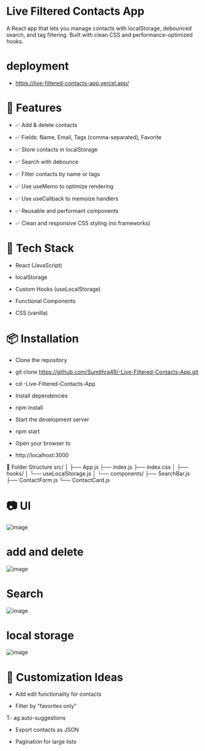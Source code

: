 # Live Filtered Contacts App
A React app that lets you manage contacts with localStorage, debounced search, and tag filtering. Built with clean CSS and performance-optimized hooks.
 # deployment
-  https://live-filtered-contacts-app.vercel.app/

# 🚀 Features
- ✅ Add & delete contacts

- ✅ Fields: Name, Email, Tags (comma-separated), Favorite

- ✅ Store contacts in localStorage

- ✅ Search with debounce

- ✅ Filter contacts by name or tags

- ✅ Use useMemo to optimize rendering

- ✅ Use useCallback to memoize handlers

- ✅ Reusable and performant components

- ✅ Clean and responsive CSS styling (no frameworks)

# 🧰 Tech Stack
- React (JavaScript)

- localStorage

- Custom Hooks (useLocalStorage)

- Functional Components

- CSS (vanilla)

# 📦 Installation
- Clone the repository

- git clone https://github.com/Sumithra49/-Live-Filtered-Contacts-App.git
- cd -Live-Filtered-Contacts-App
- Install dependencies
- npm install
- Start the development server
- npm start
- Open your browser to
- http://localhost:3000

📁 Folder Structure
src/
│
├── App.js
├── index.js
├── index.css
│
├── hooks/
│   └── useLocalStorage.js
│
└── components/
    ├── SearchBar.js
    ├── ContactForm.js
    └── ContactCard.js

# 📷 UI
![image](https://github.com/user-attachments/assets/51be1ea0-1903-4e37-85fa-52f9f7423451)

# add and delete
![image](https://github.com/user-attachments/assets/5de0d72f-1649-465c-9a9b-8222105f78b0)

# Search
![image](https://github.com/user-attachments/assets/782e8ad7-2a94-4b93-a8bd-7b92b4c698ea)
# local storage
![image](https://github.com/user-attachments/assets/eb35371d-e777-4d7d-8498-bd2814cb911a)




# 🔧 Customization Ideas
 - Add edit functionality for contacts

 - Filter by "favorites only"

 T- ag auto-suggestions

 - Export contacts as JSON

 - Pagination for large lists

